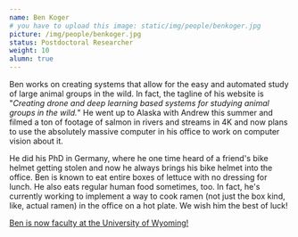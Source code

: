 ```yaml
---
name: Ben Koger
# you have to upload this image: static/img/people/benkoger.jpg
picture: /img/people/benkoger.jpg
status: Postdoctoral Researcher
weight: 10
alumn: true
---
```


Ben works on creating systems that allow for the easy and automated study of
large animal groups in the wild. In fact, the tagline of his website is
"_Creating drone and deep learning based systems for studying animal groups in
the wild._" He went up to Alaska with Andrew this summer and filmed a ton of
footage of salmon in rivers and streams in 4K and now plans to use the
absolutely massive computer in his office to work on computer vision about it.

He did his PhD in Germany, where he one time heard of a friend's bike helmet
getting stolen and now he always brings his bike helmet into the office. 
Ben is known to eat entire boxes of lettuce with no dressing for lunch. He also
eats regular human food sometimes, too. In fact, he's currently working to
implement a way to cook ramen (not just the box kind,
like, actual ramen) in the office on a hot plate. We wish him the
best of luck!

[Ben is now faculty at the University of Wyoming!](http://kogerlab.com/)

